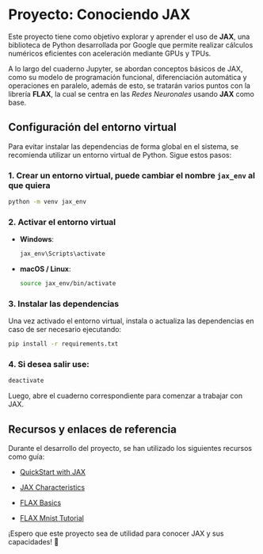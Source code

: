 # Proyecto: Conociendo JAX

Este proyecto tiene como objetivo explorar y aprender el uso de **JAX**, una biblioteca de Python desarrollada por Google que permite realizar cálculos numéricos eficientes con aceleración mediante GPUs y TPUs. 

A lo largo del cuaderno Jupyter, se abordan conceptos básicos de JAX, como su modelo de programación funcional, diferenciación automática y operaciones en paralelo, además de esto, se tratarán varios puntos con la librería **FLAX**, la cual se centra en las *Redes Neuronales* usando **JAX** como base.

## Configuración del entorno virtual
Para evitar instalar las dependencias de forma global en el sistema, se recomienda utilizar un entorno virtual de Python. Sigue estos pasos:

### 1. Crear un entorno virtual, puede cambiar el nombre `jax_env` al que quiera
```bash
python -m venv jax_env
```

### 2. Activar el entorno virtual
- **Windows**:
  ```bash
  jax_env\Scripts\activate
  ```
- **macOS / Linux**:
  ```bash
  source jax_env/bin/activate
  ```

### 3. Instalar las dependencias
Una vez activado el entorno virtual, instala o actualiza las dependencias en caso de ser necesario ejecutando:
```bash
pip install -r requirements.txt
```

### 4. Si desea salir use:
```bash
deactivate
```

Luego, abre el cuaderno correspondiente para comenzar a trabajar con JAX.

## Recursos y enlaces de referencia
Durante el desarrollo del proyecto, se han utilizado los siguientes recursos como guía:

- [QuickStart with JAX](https://jax.readthedocs.io/en/latest/quickstart.html)  

- [JAX Characteristics](https://jax.readthedocs.io/en/latest/notebooks/Common_Gotchas_in_JAX.html)  

- [FLAX Basics](https://flax.readthedocs.io/en/latest/nnx_basics.html)  

- [FLAX Mnist Tutorial](https://flax.readthedocs.io/en/latest/mnist_tutorial.html) 

¡Espero que este proyecto sea de utilidad para conocer JAX y sus capacidades! 🚀

